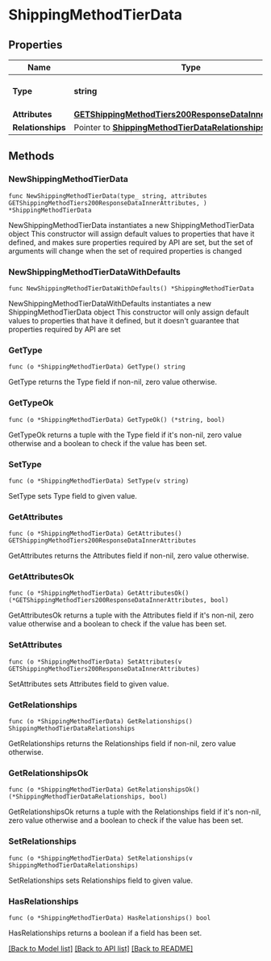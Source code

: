 # ShippingMethodTierData

## Properties

Name | Type | Description | Notes
------------ | ------------- | ------------- | -------------
**Type** | **string** | The resource&#39;s type | 
**Attributes** | [**GETShippingMethodTiers200ResponseDataInnerAttributes**](GETShippingMethodTiers200ResponseDataInnerAttributes.md) |  | 
**Relationships** | Pointer to [**ShippingMethodTierDataRelationships**](ShippingMethodTierDataRelationships.md) |  | [optional] 

## Methods

### NewShippingMethodTierData

`func NewShippingMethodTierData(type_ string, attributes GETShippingMethodTiers200ResponseDataInnerAttributes, ) *ShippingMethodTierData`

NewShippingMethodTierData instantiates a new ShippingMethodTierData object
This constructor will assign default values to properties that have it defined,
and makes sure properties required by API are set, but the set of arguments
will change when the set of required properties is changed

### NewShippingMethodTierDataWithDefaults

`func NewShippingMethodTierDataWithDefaults() *ShippingMethodTierData`

NewShippingMethodTierDataWithDefaults instantiates a new ShippingMethodTierData object
This constructor will only assign default values to properties that have it defined,
but it doesn't guarantee that properties required by API are set

### GetType

`func (o *ShippingMethodTierData) GetType() string`

GetType returns the Type field if non-nil, zero value otherwise.

### GetTypeOk

`func (o *ShippingMethodTierData) GetTypeOk() (*string, bool)`

GetTypeOk returns a tuple with the Type field if it's non-nil, zero value otherwise
and a boolean to check if the value has been set.

### SetType

`func (o *ShippingMethodTierData) SetType(v string)`

SetType sets Type field to given value.


### GetAttributes

`func (o *ShippingMethodTierData) GetAttributes() GETShippingMethodTiers200ResponseDataInnerAttributes`

GetAttributes returns the Attributes field if non-nil, zero value otherwise.

### GetAttributesOk

`func (o *ShippingMethodTierData) GetAttributesOk() (*GETShippingMethodTiers200ResponseDataInnerAttributes, bool)`

GetAttributesOk returns a tuple with the Attributes field if it's non-nil, zero value otherwise
and a boolean to check if the value has been set.

### SetAttributes

`func (o *ShippingMethodTierData) SetAttributes(v GETShippingMethodTiers200ResponseDataInnerAttributes)`

SetAttributes sets Attributes field to given value.


### GetRelationships

`func (o *ShippingMethodTierData) GetRelationships() ShippingMethodTierDataRelationships`

GetRelationships returns the Relationships field if non-nil, zero value otherwise.

### GetRelationshipsOk

`func (o *ShippingMethodTierData) GetRelationshipsOk() (*ShippingMethodTierDataRelationships, bool)`

GetRelationshipsOk returns a tuple with the Relationships field if it's non-nil, zero value otherwise
and a boolean to check if the value has been set.

### SetRelationships

`func (o *ShippingMethodTierData) SetRelationships(v ShippingMethodTierDataRelationships)`

SetRelationships sets Relationships field to given value.

### HasRelationships

`func (o *ShippingMethodTierData) HasRelationships() bool`

HasRelationships returns a boolean if a field has been set.


[[Back to Model list]](../README.md#documentation-for-models) [[Back to API list]](../README.md#documentation-for-api-endpoints) [[Back to README]](../README.md)


